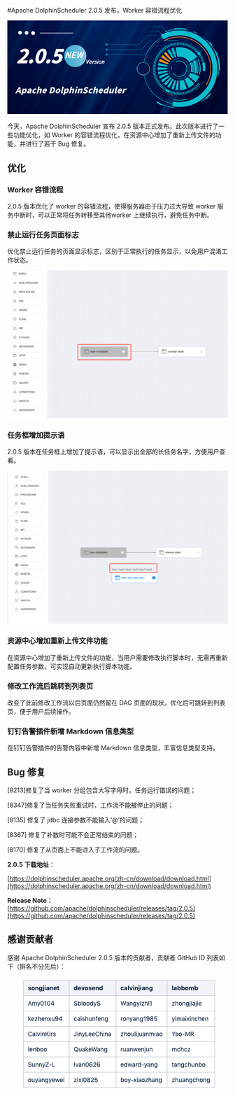 #Apache DolphinScheduler 2.0.5 发布，Worker 容错流程优化

<div align=center>
<img src="/img/2022-3-7/1.png"/>
</div>

今天，Apache DolphinScheduler 宣布 2.0.5 版本正式发布。此次版本进行了一些功能优化，如 Worker 的容错流程优化，在资源中心增加了重新上传文件的功能，并进行了若干 Bug 修复。


## 优化

### Worker 容错流程

2.0.5 版本优化了 worker 的容错流程，使得服务器由于压力过大导致 worker 服务中断时，可以正常将任务转移至其他worker 上继续执行，避免任务中断。

### 禁止运行任务页面标志

优化禁止运行任务的页面显示标志，区别于正常执行的任务显示，以免用户混淆工作状态。

<div align=center>

<img src="/img/2022-3-7/2.png"/>

</div>

### 任务框增加提示语

2.0.5 版本在任务框上增加了提示语，可以显示出全部的长任务名字，方便用户查看。

<div align=center>

<img src="/img/2022-3-7/3.png"/>

</div>

### 资源中心增加重新上传文件功能

在资源中心增加了重新上传文件的功能，当用户需要修改执行脚本时，无需再重新配置任务参数，可实现自动更新执行脚本功能。

### 修改工作流后跳转到列表页

改变了此前修改工作流以后页面仍然留在 DAG 页面的现状，优化后可跳转到列表页，便于用户后续操作。

### 钉钉告警插件新增 Markdown 信息类型

在钉钉告警插件的告警内容中新增 Markdown 信息类型，丰富信息类型支持。

## Bug 修复

[8213]修复了当 worker 分组包含大写字母时，任务运行错误的问题；

[8347]修复了当任务失败重试时，工作流不能被停止的问题；

[8135] 修复了 jdbc 连接参数不能输入‘@’的问题；

[8367] 修复了补数时可能不会正常结束的问题；

[8170] 修复了从页面上不能进入子工作流的问题。

**2.0.5 下载地址**：

[https://dolphinscheduler.apache.org/zh-cn/download/download.html](https://dolphinscheduler.apache.org/zh-cn/download/download.html)

**Release Note：**[https://github.com/apache/dolphinscheduler/releases/tag/2.0.5](https://github.com/apache/dolphinscheduler/releases/tag/2.0.5)

## 感谢贡献者

感谢 Apache DolphinScheduler 2.0.5 版本的贡献者，贡献者 GitHub ID 列表如下（排名不分先后）：

<div align=center>

<img src="/img/2022-3-7/4.png"/>

</div>

